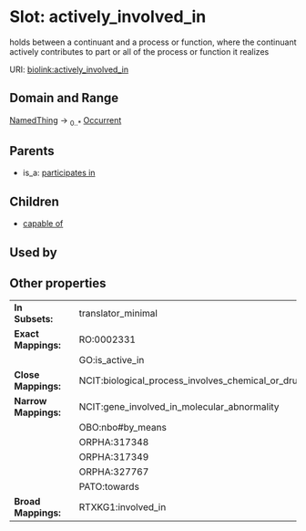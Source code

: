 
# Slot: actively_involved_in


holds between a continuant and a process or function, where the continuant actively contributes to part or all of the process or function it realizes

URI: [biolink:actively_involved_in](https://w3id.org/biolink/vocab/actively_involved_in)


## Domain and Range

[NamedThing](NamedThing.md) ->  <sub>0..*</sub>
 [Occurrent](Occurrent.md)

## Parents

 *  is_a: [participates in](participates_in.md)

## Children

 *  [capable of](capable_of.md)

## Used by


## Other properties

|  |  |  |
| --- | --- | --- |
| **In Subsets:** | | translator_minimal |
| **Exact Mappings:** | | RO:0002331 |
|  | | GO:is_active_in |
| **Close Mappings:** | | NCIT:biological_process_involves_chemical_or_drug |
| **Narrow Mappings:** | | NCIT:gene_involved_in_molecular_abnormality |
|  | | OBO:nbo#by_means |
|  | | ORPHA:317348 |
|  | | ORPHA:317349 |
|  | | ORPHA:327767 |
|  | | PATO:towards |
| **Broad Mappings:** | | RTXKG1:involved_in |

